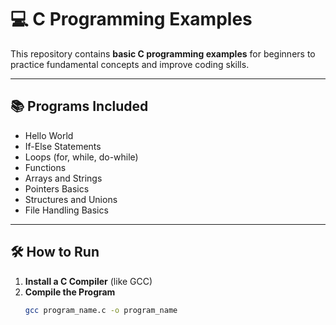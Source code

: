 # 💻 C Programming Examples

This repository contains **basic C programming examples** for beginners to practice fundamental concepts and improve coding skills.

---

## 📚 Programs Included

- Hello World
- If-Else Statements
- Loops (for, while, do-while)
- Functions
- Arrays and Strings
- Pointers Basics
- Structures and Unions
- File Handling Basics

---

## 🛠️ How to Run

1. **Install a C Compiler** (like GCC)
2. **Compile the Program**
   ```bash
   gcc program_name.c -o program_name
